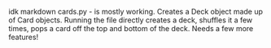 idk markdown
cards.py -
    is mostly working. Creates a Deck object made up of Card objects. 
Running the file directly creates a deck, shuffles it a few times, 
pops a card off the top and bottom of the deck. Needs a few more features!
